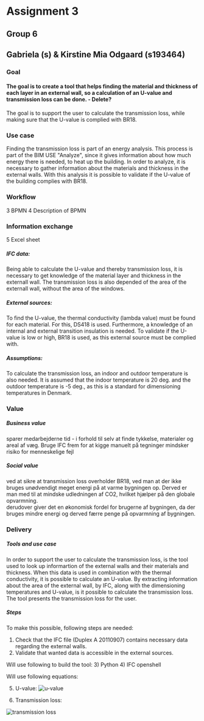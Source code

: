 # Assignment 3
## Group 6 
## Gabriela (s) & Kirstine Mia Odgaard (s193464) 

### Goal
#### The goal is to create a tool that helps finding the material and thickness of each layer in an external wall, so a calculation of an U-value and transmission loss can be done. - Delete? ###

The goal is to support the user to calculate the transmission loss, while making sure that the U-value is complied with BR18. 


### Use case
Finding the transmission loss is part of an energy analysis. This process is part of the BIM USE "Analyze", since it gives information about how much energy there is needed, to heat up the building. 
In order to analyze, it is necessary to gather information about the materials and thickness in the external walls.
With this analysis it is possible to validate if the U-value of the building complies with BR18.   

### Workflow 
3 BPMN
4 Description of BPMN 


### Information exchange 
5 Excel sheet 


##### IFC data: 
Being able to calculate the U-value and thereby transmission loss, it is necessary to get knowledge of the material layer and thickness in the externall wall. The transmission loss is also depended of the area of the externall wall, without the area of the windows. 

##### External sources: 
To find the U-value, the thermal conductivity (lambda value) must be found for each material. For this, DS418 is used. Furthermore, a knowledge of an internal and external transition insulation is needed. 
To validate if the U-value is low or high, BR18 is used, as this external source must be complied with.
 
##### Assumptions: 
To calculate the transmission loss, an indoor and outdoor temperature is also needed. It is assumed that the indoor temperature is 20 deg. and the outdoor temperature is -5 deg., as this is a standard for dimensioning temperatures in Denmark. 


### Value 
##### Business value
sparer medarbejderne tid - i forhold til selv at finde tykkelse, materialer og areal af væg. Bruge IFC frem for at kigge manuelt på tegninger 
mindsker risiko for menneskelige fejl 

##### Social value 
ved at sikre at transmission loss overholder BR18, ved man at der ikke bruges unødvendigt meget energi på at varme  bygningen op. Derved er man med til at mindske udledningen af CO2, hvilket hjælper på den globale opvarmning.  
derudover giver det en økonomisk fordel for brugerne af bygningen, da der bruges mindre energi og derved færre penge på opvarmning af bygningen. 

### Delivery 
##### Tools and use case 
In order to support the user to calculate the transmission loss, is the tool used to look up informartion of the external walls and their materials and thickness. When this data is used in combination with the thermal conductivity, it is possible to calculate an U-value. 
By extracting information about the area of the external wall, by IFC, along with the dimensioning temperatures and U-value, is it possible to calculate the transmission loss. 
The tool presents the transmission loss for the user.  

##### Steps 
To make this possible, following steps are needed: 
1) Check that the IFC file (Duplex A 20110907) contains necessary data regarding the external walls. 
2) Validate that wanted data is accessible in the external sources. 

Will use following to build the tool:
3) Python 
4) IFC openshell

Will use following equations:

5) U-value: 
![u-value](https://user-images.githubusercontent.com/112421127/197871610-8e1b2cac-8d11-4391-af1f-7c9930276962.jpg)

6) Transmission loss:   

![transmission loss](https://user-images.githubusercontent.com/112421127/197871580-e687ade0-2d40-458c-a4e3-5b4a77e3e419.jpg)

